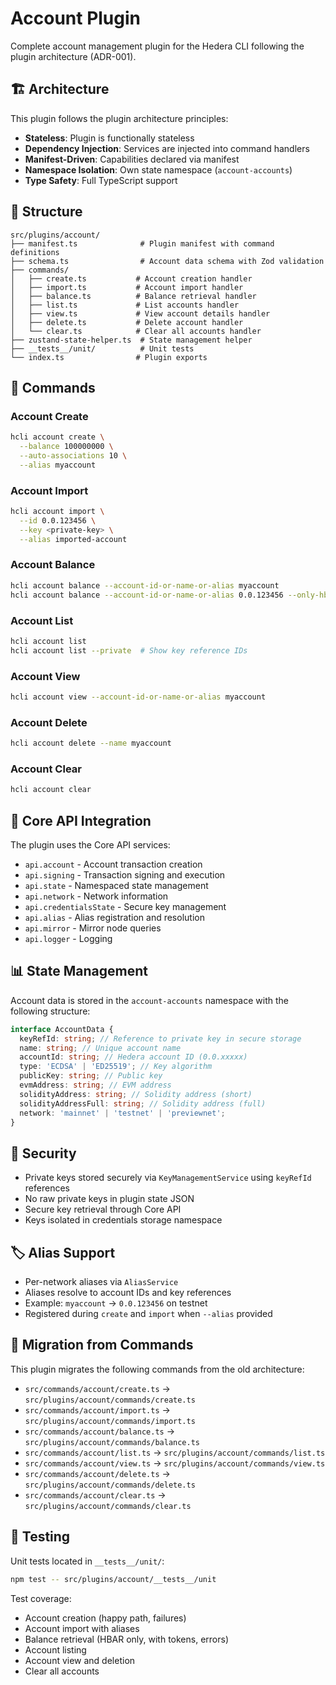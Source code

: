 # Account Plugin

Complete account management plugin for the Hedera CLI following the plugin architecture (ADR-001).

## 🏗️ Architecture

This plugin follows the plugin architecture principles:

- **Stateless**: Plugin is functionally stateless
- **Dependency Injection**: Services are injected into command handlers
- **Manifest-Driven**: Capabilities declared via manifest
- **Namespace Isolation**: Own state namespace (`account-accounts`)
- **Type Safety**: Full TypeScript support

## 📁 Structure

```
src/plugins/account/
├── manifest.ts              # Plugin manifest with command definitions
├── schema.ts                # Account data schema with Zod validation
├── commands/
│   ├── create.ts           # Account creation handler
│   ├── import.ts           # Account import handler
│   ├── balance.ts          # Balance retrieval handler
│   ├── list.ts             # List accounts handler
│   ├── view.ts             # View account details handler
│   ├── delete.ts           # Delete account handler
│   └── clear.ts            # Clear all accounts handler
├── zustand-state-helper.ts  # State management helper
├── __tests__/unit/          # Unit tests
└── index.ts                # Plugin exports
```

## 🚀 Commands

### Account Create

```bash
hcli account create \
  --balance 100000000 \
  --auto-associations 10 \
  --alias myaccount
```

### Account Import

```bash
hcli account import \
  --id 0.0.123456 \
  --key <private-key> \
  --alias imported-account
```

### Account Balance

```bash
hcli account balance --account-id-or-name-or-alias myaccount
hcli account balance --account-id-or-name-or-alias 0.0.123456 --only-hbar
```

### Account List

```bash
hcli account list
hcli account list --private  # Show key reference IDs
```

### Account View

```bash
hcli account view --account-id-or-name-or-alias myaccount
```

### Account Delete

```bash
hcli account delete --name myaccount
```

### Account Clear

```bash
hcli account clear
```

## 🔧 Core API Integration

The plugin uses the Core API services:

- `api.account` - Account transaction creation
- `api.signing` - Transaction signing and execution
- `api.state` - Namespaced state management
- `api.network` - Network information
- `api.credentialsState` - Secure key management
- `api.alias` - Alias registration and resolution
- `api.mirror` - Mirror node queries
- `api.logger` - Logging

## 📊 State Management

Account data is stored in the `account-accounts` namespace with the following structure:

```typescript
interface AccountData {
  keyRefId: string; // Reference to private key in secure storage
  name: string; // Unique account name
  accountId: string; // Hedera account ID (0.0.xxxxx)
  type: 'ECDSA' | 'ED25519'; // Key algorithm
  publicKey: string; // Public key
  evmAddress: string; // EVM address
  solidityAddress: string; // Solidity address (short)
  solidityAddressFull: string; // Solidity address (full)
  network: 'mainnet' | 'testnet' | 'previewnet';
}
```

## 🔐 Security

- Private keys stored securely via `KeyManagementService` using `keyRefId` references
- No raw private keys in plugin state JSON
- Secure key retrieval through Core API
- Keys isolated in credentials storage namespace

## 🏷️ Alias Support

- Per-network aliases via `AliasService`
- Aliases resolve to account IDs and key references
- Example: `myaccount` → `0.0.123456` on testnet
- Registered during `create` and `import` when `--alias` provided

## 🔄 Migration from Commands

This plugin migrates the following commands from the old architecture:

- `src/commands/account/create.ts` → `src/plugins/account/commands/create.ts`
- `src/commands/account/import.ts` → `src/plugins/account/commands/import.ts`
- `src/commands/account/balance.ts` → `src/plugins/account/commands/balance.ts`
- `src/commands/account/list.ts` → `src/plugins/account/commands/list.ts`
- `src/commands/account/view.ts` → `src/plugins/account/commands/view.ts`
- `src/commands/account/delete.ts` → `src/plugins/account/commands/delete.ts`
- `src/commands/account/clear.ts` → `src/plugins/account/commands/clear.ts`

## 🧪 Testing

Unit tests located in `__tests__/unit/`:

```bash
npm test -- src/plugins/account/__tests__/unit
```

Test coverage:

- Account creation (happy path, failures)
- Account import with aliases
- Balance retrieval (HBAR only, with tokens, errors)
- Account listing
- Account view and deletion
- Clear all accounts
